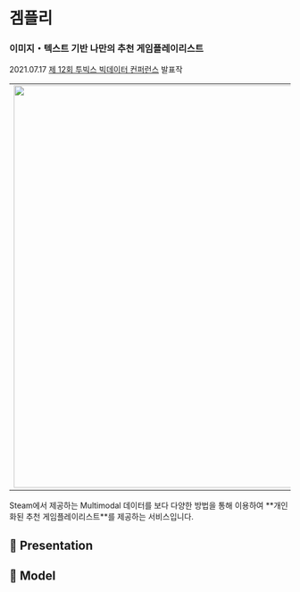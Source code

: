 # 겜플리  
### 이미지・텍스트 기반 나만의 추천 게임플레이리스트  
2021.07.17 [제 12회 투빅스 빅데이터 컨퍼런스](https://user-images.githubusercontent.com/54944069/125618205-bd89b8de-3d78-4c22-b668-5b381af4c7c1.png) 발표작  
<table>
  <tr>
    <td align="left"><img src="https://user-images.githubusercontent.com/54944069/125923260-2c4954ca-8769-4be2-9076-81d758f2c186.png" width="720px" alt=""/></a></td>
  </tr>
</table>
Steam에서 제공하는 Multimodal 데이터를 보다 다양한 방법을 통해 이용하여 **개인화된 추천 게임플레이리스트**를 제공하는 서비스입니다.
  

## :checkered_flag: Presentation    
  
  
## :checkered_flag: Model  

